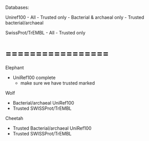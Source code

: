 Databases:

Uniref100
    - All
    - Trusted only
    - Bacterial & archaeal only
    - Trusted bacterial/archaeal
    
SwissProt/TrEMBL
    - All
    - Trusted only

=================
=================

Elephant
- UniRef100 complete
  - make sure we have trusted marked

Wolf
- Bacterial/archaeal UniRef100
- Trusted SWISSProt/TrEMBL

Cheetah
- Trusted Bacterial/archaeal UniRef100
- Trusted SWISSProt/TrEMBL

